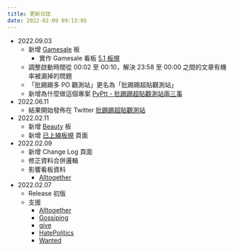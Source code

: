 ```yaml
---
title: 更新日誌
date: 2022-02-09 09:13:05
---
```


- 2022.09.03
  - 新增 [Gamesale](/you-guys-post-too-many/tags/Gamesale/) 板
    - 實作 Gamesale 看板 [5.1 板規](/you-guys-post-too-many/implemented-rules/)
  - 調整啟動時間從 00:02 至 00:10，解決 23:58 至 00:00 之間的文章有機率被漏掉的問題
  - 「批踢踢多 PO 觀測站」更名為「批踢踢超貼觀測站」
  - 新增為什麼做這個專案 [PyPtt - 批踢踢超貼觀測站兩三事](https://codingman.cc/pyptt-about-ptt-you-guys-post-too-many/)
- 2022.06.11
  - 結果開始發佈在 Twitter [批踢踢超貼觀測站](https://twitter.com/ptt_post_many)
- 2022.02.11
  - 新增 [Beauty](/you-guys-post-too-many/tags/Beauty/) 板
  - 新增 [已上線板規](/you-guys-post-too-many/implemented-rules/) 頁面
- 2022.02.09
  - 新增 Change Log 頁面
  - 修正資料合併邏輯
  - 影響看板資料
    - [Alltogether](/you-guys-post-too-many/tags/AllTogether/)
- 2022.02.07
  - Release 初版
  - 支援
    - [Alltogether](/you-guys-post-too-many/tags/AllTogether/)
    - [Gossiping](/you-guys-post-too-many/tags/Gossiping/)
    - [give](/you-guys-post-too-many/tags/give/)
    - [HatePolitics](/you-guys-post-too-many/tags/HatePolitics/)
    - [Wanted](/you-guys-post-too-many/tags/Wanted/)
